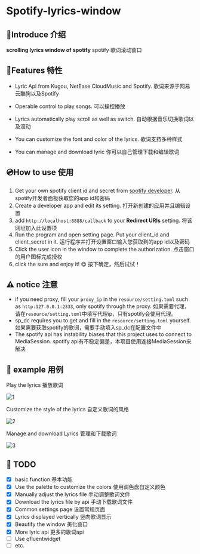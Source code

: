 # Spotify-lyrics-window

## 📄Introduce 介绍

**scrolling lyrics window of spotify**
spotify 歌词滚动窗口

## 🤔Features 特性

- Lyric Api from Kugou, NetEase CloudMusic and Spotify. 歌词来源于网易云酷狗以及Spotify

- Operable control to play songs. 可以操控播放

- Lyrics automatically play scroll as well as switch. 自动根据音乐切换歌词以及滚动

- You can customize the font and color of the lyrics. 歌词支持多种样式

- You can manage and download lyric 你可以自己管理下载和编辑歌词

## 💿How to use 使用

1. Get your own spotify client id and secret from [spotify developer](https://developer.spotify.com/dashboard/). 从spotify开发者面板获取您的app id和密码
2. Create a developer app and edit its setting. 打开新创建的应用并且编辑设置
3. add ```http://localhost:8888/callback``` to your **Redirect URIs** setting. 将该网址加入此设置项
4. Run the program and open setting page. Put your client_id and client_secret in it. 运行程序并打开设置窗口输入您获取到的app id以及密码
5. Click the user icon in the window to complete the authorization. 点击窗口的用户图标完成授权
6. click the sure and enjoy it! 😋 按下确定，然后试试！


## ⚠️ notice 注意
 - if you need proxy, fill your `proxy_ip` in the `resource/setting.toml` such as `http:127.0.0.1:2333`, only spotify through the proxy. 如果需要代理，请在`resource/setting.toml`中填写代理ip，只有spotify会使用代理。
 - sp_dc requires you to get and fill in the `resource/setting.toml` yourself. 如果需要获取spotify的歌词，需要手动填入sp_dc在配置文件中
 - The spotify api has instability biases that this project uses to connect to MediaSession. spotify api有不稳定偏差，本项目使用连接MediaSession来解决

## 🎼 example 用例

Play the lyrics 播放歌词

![1](https://github.com/Mai-icy/Spotify-lyrics-window/blob/main/image-folder/gif_example1.gif)

Customize the style of the lyrics 自定义歌词的风格

![2](https://github.com/Mai-icy/Spotify-lyrics-window/blob/main/image-folder/gif_example2.gif)

Manage and download Lyrics 管理和下载歌词

![3](https://github.com/Mai-icy/Spotify-lyrics-window/blob/main/image-folder/gif_example3.gif)

## 📝 TODO

- [x] basic function 基本功能
- [x] Use the palette to customize the colors 使用调色盘自定义颜色
- [x] Manually adjust the lyrics file  手动调整歌词文件
- [x] Download the lyrics file by api  手动下载歌词文件
- [x] Common settings page 设置常规页面
- [x] Lyrics displayed vertically 竖向歌词显示
- [x] Beautify the window 美化窗口
- [x] More lyric api 更多的歌词api
- [ ] Use qfluentwidget
- [ ] etc.
